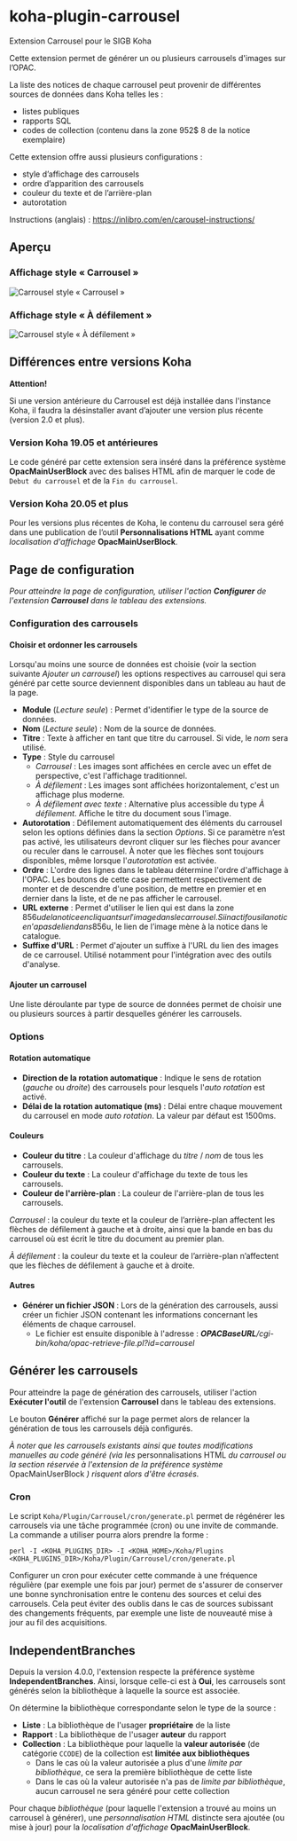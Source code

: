 # koha-plugin-carrousel
Extension Carrousel pour le SIGB Koha

Cette extension permet de générer un ou plusieurs carrousels d'images sur l’OPAC.

La liste des notices de chaque carrousel peut provenir de différentes sources de données dans Koha telles les&nbsp;:
- listes publiques
- rapports SQL
- codes de collection (contenu dans la zone 952$ 8 de la notice exemplaire)

Cette extension offre aussi plusieurs configurations&nbsp;:
- style d’affichage des carrousels
- ordre d’apparition des carrousels
- couleur du texte et de l’arrière-plan
- autorotation

Instructions (anglais)&nbsp;: https://inlibro.com/en/carousel-instructions/

## Aperçu

### Affichage style «&nbsp;Carrousel&nbsp;»
![Carrousel style «&nbsp;Carrousel&nbsp;»](https://inlibro.com/wp-content/uploads/2021/02/Carrousels-1.png)

### Affichage style «&nbsp;À défilement&nbsp;»
![Carrousel style «&nbsp;À défilement&nbsp;»](https://inlibro.com/wp-content/uploads/2021/02/Carrousels-D%C3%A9filement.png)

## Différences entre versions Koha

**Attention!**

Si une version antérieure du Carrousel est déjà installée dans l'instance Koha, il faudra la désinstaller avant d’ajouter une version plus récente (version 2.0 et plus).

### Version Koha 19.05 et antérieures

Le code généré par cette extension sera inséré dans la préférence système **OpacMainUserBlock** avec des balises HTML afin de marquer le code de `Debut du carrousel` et de la `Fin du carrousel`.

### Version Koha 20.05 et plus

Pour les versions plus récentes de Koha, le contenu du carrousel sera géré dans une publication de l’outil **Personnalisations HTML** ayant comme *localisation d'affichage* **OpacMainUserBlock**.

## Page de configuration

*Pour atteindre la page de configuration, utiliser l'action **Configurer** de l'extension **Carrousel** dans le tableau des extensions.*

### Configuration des carrousels

#### Choisir et ordonner les carrousels
Lorsqu'au moins une source de données est choisie (voir la section suivante *Ajouter un carrousel*) les options respectives au carrousel qui sera généré par cette source deviennent disponibles dans un tableau au haut de la page.

- **Module** (*Lecture seule*)&nbsp;:  Permet d'identifier le type de la source de données.
- **Nom** (*Lecture seule*)&nbsp;:  Nom de la source de données.
- **Titre**&nbsp;: Texte à afficher en tant que titre du carrousel. Si vide, le *nom* sera utilisé.
- **Type**&nbsp;: Style du carrousel
    - *Carrousel*&nbsp;: Les images sont affichées en cercle avec un effet de perspective, c'est l'affichage traditionnel.
    - *À défilement*&nbsp;: Les images sont affichées horizontalement, c'est un affichage plus moderne.
    - *À défilement avec texte*&nbsp;: Alternative plus accessible du type *À défilement*. Affiche le titre du document sous l'image.
- **Autorotation**&nbsp;: Défilement automatiquement des éléments du carrousel selon les options définies dans la section *Options*. Si ce paramètre n’est pas activé, les utilisateurs devront cliquer sur les flèches pour avancer ou reculer dans le carrousel. À noter que les flèches sont toujours disponibles, même lorsque l'*autorotation* est activée.
- **Ordre**&nbsp;: L'ordre des lignes dans le tableau détermine l'ordre d'affichage à l'OPAC. Les boutons de cette case permettent respectivement de monter et de descendre d'une position, de mettre en premier et en dernier dans la liste, et de ne pas afficher le carrousel.
- **URL externe**&nbsp;: Permet d'utiliser le lien qui est dans la zone 856$u de la notice en cliquant sur l'image dans le carrousel. Si inactif ou si la notice n’a pas de lien dans 856$u, le lien de l’image mène à la notice dans le catalogue.
- **Suffixe d'URL**&nbsp;: Permet d'ajouter un suffixe à l'URL du lien des images de ce carrousel. Utilisé notamment pour l'intégration avec des outils d'analyse.

#### Ajouter un carrousel

Une liste déroulante par type de source de données permet de choisir une ou plusieurs sources à partir desquelles générer les carrousels.

### Options

#### Rotation automatique

- **Direction de la rotation automatique**&nbsp;: Indique le sens de rotation (*gauche* ou *droite*) des carrousels pour lesquels l'*auto rotation* est activé.
- **Délai de la rotation automatique (ms)**&nbsp;: Délai entre chaque mouvement du carrousel en mode *auto rotation*. La valeur par défaut est 1500ms.

#### Couleurs

- **Couleur du titre**&nbsp;: La couleur d'affichage du *titre* / *nom* de tous les carrousels.
- **Couleur du texte**&nbsp;: La couleur d'affichage du texte de tous les carrousels.
- **Couleur de l'arrière-plan**&nbsp;: La couleur de l'arrière-plan de tous les carrousels.

*Carrousel*&nbsp;: la couleur du texte et la couleur de l’arrière-plan affectent les flèches de défilement à gauche et à droite, ainsi que la bande en bas du carrousel où est écrit le titre du document au premier plan.

*À défilement*&nbsp;: la couleur du texte et la couleur de l’arrière-plan n’affectent que les flèches de défilement à gauche et à droite.

#### Autres

- **Générer un fichier JSON**&nbsp;: Lors de la génération des carrousels, aussi créer un fichier JSON contenant les informations concernant les éléments de chaque carrousel.
    - Le fichier est ensuite disponible à l'adresse&nbsp;: ***OPACBaseURL**/cgi-bin/koha/opac-retrieve-file.pl?id=carrousel*

## Générer les carrousels

Pour atteindre la page de génération des carrousels, utiliser l'action **Exécuter l'outil** de l'extension **Carrousel** dans le tableau des extensions.

Le bouton **Générer** affiché sur la page permet alors de relancer la génération de tous les carrousels déjà configurés.

*À noter que les carrousels existants ainsi que toutes modifications manuelles au code généré (via les* personnalisations HTML *du carrousel ou la section réservée à l'extension de la préférence système* OpacMainUserBlock *) risquent alors d'être écrasés.*

### Cron

Le script `Koha/Plugin/Carrousel/cron/generate.pl` permet de régénérer les carrousels via une tâche programmée (cron) ou une invite de commande. La commande a utiliser pourra alors prendre la forme&nbsp;:

```
perl -I <KOHA_PLUGINS_DIR> -I <KOHA_HOME>/Koha/Plugins <KOHA_PLUGINS_DIR>/Koha/Plugin/Carrousel/cron/generate.pl
```

Configurer un cron pour exécuter cette commande à une fréquence régulière (par exemple une fois par jour) permet de s'assurer de conserver une bonne synchronisation entre le contenu des sources et celui des carrousels. Cela peut éviter des oublis dans le cas de sources subissant des changements fréquents, par exemple une liste de nouveauté mise à jour au fil des acquisitions.

## IndependentBranches
Depuis la version 4.0.0, l'extension respecte la préférence système **IndependentBranches**. Ainsi, lorsque celle-ci est à **Oui**, les carrousels sont générés selon la bibliothèque à laquelle la source est associée.

On détermine la bibliothèque correspondante selon le type de la source&nbsp;:

- **Liste**&nbsp;: La bibliothèque de l'usager **propriétaire** de la liste
- **Rapport**&nbsp;: La bibliothèque de l'usager **auteur** du rapport
- **Collection**&nbsp;: La bibliothèque pour laquelle la **valeur autorisée** (de catégorie `CCODE`) de la collection est **limitée aux bibliothèques**
    - Dans le cas où la valeur autorisée a plus d'une *limite par bibliothèque*, ce sera la première bibliothèque de cette liste
    - Dans le cas où la valeur autorisée n'a pas de *limite par bibliothèque*, aucun carrousel ne sera généré pour cette collection

Pour chaque *bibliothèque* (pour laquelle l'extension a trouvé au moins un carrousel à générer), une *personnalisation HTML* distincte sera ajoutée (ou mise à jour) pour la *localisation d'affichage* **OpacMainUserBlock**.
